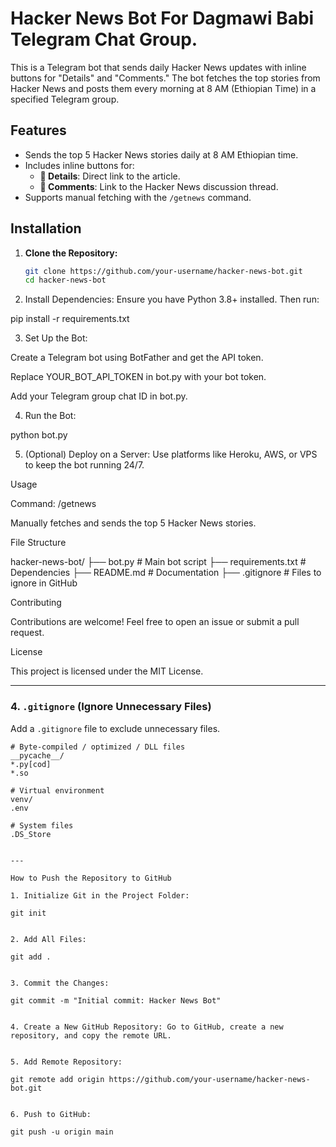 # Hacker News Bot For Dagmawi Babi Telegram Chat Group.

This is a Telegram bot that sends daily Hacker News updates with inline buttons for "Details" and "Comments." The bot fetches the top stories from Hacker News and posts them every morning at 8 AM (Ethiopian Time) in a specified Telegram group.

## Features
- Sends the top 5 Hacker News stories daily at 8 AM Ethiopian time.
- Includes inline buttons for:
  - **🔗 Details**: Direct link to the article.
  - **💬 Comments**: Link to the Hacker News discussion thread.
- Supports manual fetching with the `/getnews` command.

## Installation

1. **Clone the Repository:**
   ```bash
   git clone https://github.com/your-username/hacker-news-bot.git
   cd hacker-news-bot

2. Install Dependencies: Ensure you have Python 3.8+ installed. Then run:

pip install -r requirements.txt


3. Set Up the Bot:

Create a Telegram bot using BotFather and get the API token.

Replace YOUR_BOT_API_TOKEN in bot.py with your bot token.

Add your Telegram group chat ID in bot.py.



4. Run the Bot:

python bot.py


5. (Optional) Deploy on a Server: Use platforms like Heroku, AWS, or VPS to keep the bot running 24/7.



Usage

Command: /getnews

Manually fetches and sends the top 5 Hacker News stories.



File Structure

hacker-news-bot/
├── bot.py                # Main bot script
├── requirements.txt      # Dependencies
├── README.md             # Documentation
├── .gitignore            # Files to ignore in GitHub

Contributing

Contributions are welcome! Feel free to open an issue or submit a pull request.

License

This project is licensed under the MIT License.

---

### **4. `.gitignore` (Ignore Unnecessary Files)**  
Add a `.gitignore` file to exclude unnecessary files.  
```plaintext
# Byte-compiled / optimized / DLL files
__pycache__/
*.py[cod]
*.so

# Virtual environment
venv/
.env

# System files
.DS_Store


---

How to Push the Repository to GitHub

1. Initialize Git in the Project Folder:

git init


2. Add All Files:

git add .


3. Commit the Changes:

git commit -m "Initial commit: Hacker News Bot"


4. Create a New GitHub Repository: Go to GitHub, create a new repository, and copy the remote URL.


5. Add Remote Repository:

git remote add origin https://github.com/your-username/hacker-news-bot.git


6. Push to GitHub:

git push -u origin main

